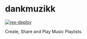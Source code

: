 # dankmuzikk

[![rex-deploy](https://github.com/mbaraa/dankmuzikk/actions/workflows/rex-deploy.yml/badge.svg)](https://github.com/mbaraa/dankmuzikk/actions/workflows/rex-deploy.yml)


Create, Share and Play Music Playlists.
